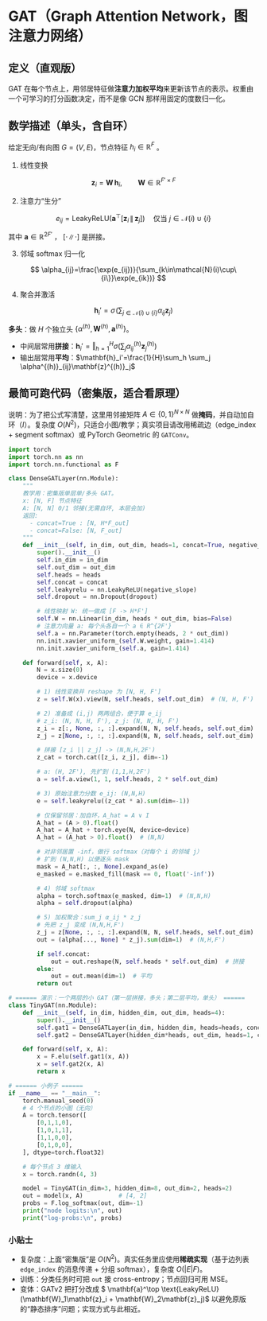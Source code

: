 
# GAT（Graph Attention Network，图注意力网络）

## 定义（直观版）

GAT 在每个节点上，用邻居特征做**注意力加权平均**来更新该节点的表示。权重由一个可学习的打分函数决定，而不是像 GCN 那样用固定的度数归一化。

## 数学描述（单头，含自环）

给定无向/有向图 $G=(V,E)$，节点特征 $h_i\in\mathbb{R}^{F}$ 。

1. 线性变换

$$
\mathbf{z}_i = \mathbf{W}\, \mathbf{h}_i,\qquad \mathbf{W}\in\mathbb{R}^{F'\times F}
$$

2. 注意力“生分”

$$
e_{ij} = \text{LeakyReLU}\Big(\mathbf{a}^\top [\mathbf{z}_i \,\|\, \mathbf{z}_j]\Big)
\quad \text{仅当 } j\in\mathcal{N}(i)\cup\{i\}
$$

其中 $\mathbf{a}\in\mathbb{R}^{2F'}$ ， $[\cdot\|\cdot]$ 是拼接。

3. 邻域 softmax 归一化

$$
\alpha_{ij}=\frac{\exp(e_{ij})}{\sum_{k\in\mathcal{N}(i)\cup\{i\}}\exp(e_{ik})}
$$

4. 聚合并激活

$$
\mathbf{h}_i'=\sigma\!\Big(\sum_{j\in\mathcal{N}(i)\cup\{i\}} \alpha_{ij} \mathbf{z}_j\Big)
$$

**多头**：做 $H$ 个独立头 $\{\alpha^{(h)}, \mathbf{W}^{(h)}, \mathbf{a}^{(h)}\}$。

* 中间层常用**拼接**：$\mathbf{h}_i'=\mathbin\Vert_{h=1}^H \sigma(\sum_j \alpha^{(h)}_{ij}\mathbf{z}^{(h)}_j)$
* 输出层常用**平均**：$\mathbf{h}_i'=\frac{1}{H}\sum_h \sum_j \alpha^{(h)}_{ij}\mathbf{z}^{(h)}_j$

## 最简可跑代码（密集版，适合看原理）

说明：为了把公式写清楚，这里用邻接矩阵 $A\in\{0,1\}^{N\times N}$ 做**掩码**，并自动加自环（$I$）。复杂度 $O(N^2)$，只适合小图/教学；真实项目请改用稀疏边（edge\_index + segment softmax）或 PyTorch Geometric 的 `GATConv`。

```python
import torch
import torch.nn as nn
import torch.nn.functional as F

class DenseGATLayer(nn.Module):
    """
    教学用：密集版单层单/多头 GAT。
    x: [N, F] 节点特征
    A: [N, N] 0/1 邻接(无需自环, 本层会加)
    返回:
      - concat=True : [N, H*F_out]
      - concat=False: [N, F_out]
    """
    def __init__(self, in_dim, out_dim, heads=1, concat=True, negative_slope=0.2, dropout=0.0):
        super().__init__()
        self.in_dim = in_dim
        self.out_dim = out_dim
        self.heads = heads
        self.concat = concat
        self.leakyrelu = nn.LeakyReLU(negative_slope)
        self.dropout = nn.Dropout(dropout)

        # 线性映射 W: 统一做成 [F -> H*F']
        self.W = nn.Linear(in_dim, heads * out_dim, bias=False)
        # 注意力向量 a: 每个头各自一个 a ∈ R^{2F'}
        self.a = nn.Parameter(torch.empty(heads, 2 * out_dim))
        nn.init.xavier_uniform_(self.W.weight, gain=1.414)
        nn.init.xavier_uniform_(self.a, gain=1.414)

    def forward(self, x, A):
        N = x.size(0)
        device = x.device

        # 1) 线性变换并 reshape 为 [N, H, F']
        z = self.W(x).view(N, self.heads, self.out_dim)  # (N, H, F')

        # 2) 准备成 (i,j) 两两组合，便于算 e_ij
        # z_i: (N, N, H, F'), z_j: (N, N, H, F')
        z_i = z[:, None, :, :].expand(N, N, self.heads, self.out_dim)
        z_j = z[None, :, :, :].expand(N, N, self.heads, self.out_dim)

        # 拼接 [z_i || z_j] -> (N,N,H,2F')
        z_cat = torch.cat([z_i, z_j], dim=-1)

        # a: (H, 2F'), 先扩到 (1,1,H,2F')
        a = self.a.view(1, 1, self.heads, 2 * self.out_dim)

        # 3) 原始注意力分数 e_ij: (N,N,H)
        e = self.leakyrelu((z_cat * a).sum(dim=-1))

        # 仅保留邻居：加自环，A_hat = A ∨ I
        A_hat = (A > 0).float()
        A_hat = A_hat + torch.eye(N, device=device)
        A_hat = (A_hat > 0).float()  # (N,N)

        # 对非邻居置 -inf，做行 softmax（对每个 i 的邻域 j）
        # 扩到 (N,N,H) 以便逐头 mask
        mask = A_hat[:, :, None].expand_as(e)
        e_masked = e.masked_fill(mask == 0, float('-inf'))

        # 4) 邻域 softmax
        alpha = torch.softmax(e_masked, dim=1)  # (N,N,H)
        alpha = self.dropout(alpha)

        # 5) 加权聚合：sum_j α_ij * z_j
        # 先把 z_j 变成 (N,N,H,F')
        z_j = z[None, :, :, :].expand(N, N, self.heads, self.out_dim)
        out = (alpha[..., None] * z_j).sum(dim=1)  # (N,H,F')

        if self.concat:
            out = out.reshape(N, self.heads * self.out_dim)  # 拼接
        else:
            out = out.mean(dim=1)  # 平均
        return out

# ====== 演示：一个两层的小 GAT（第一层拼接，多头；第二层平均，单头） ======
class TinyGAT(nn.Module):
    def __init__(self, in_dim, hidden_dim, out_dim, heads=4):
        super().__init__()
        self.gat1 = DenseGATLayer(in_dim, hidden_dim, heads=heads, concat=True, dropout=0.6)
        self.gat2 = DenseGATLayer(hidden_dim*heads, out_dim, heads=1, concat=False, dropout=0.6)

    def forward(self, x, A):
        x = F.elu(self.gat1(x, A))
        x = self.gat2(x, A)
        return x

# ====== 小例子 ======
if __name__ == "__main__":
    torch.manual_seed(0)
    # 4 个节点的小图（无向）
    A = torch.tensor([
        [0,1,1,0],
        [1,0,1,1],
        [1,1,0,0],
        [0,1,0,0],
    ], dtype=torch.float32)

    # 每个节点 3 维输入
    x = torch.randn(4, 3)

    model = TinyGAT(in_dim=3, hidden_dim=8, out_dim=2, heads=2)
    out = model(x, A)          # [4, 2]
    probs = F.log_softmax(out, dim=-1)
    print("node logits:\n", out)
    print("log-probs:\n", probs)
```

### 小贴士

* 复杂度：上面“密集版”是 $O(N^2)$。真实任务里应使用**稀疏实现**（基于边列表 `edge_index` 的消息传递 + 分组 softmax），复杂度 $O(|E|F)$。
* 训练：分类任务时可把 `out` 接 cross-entropy；节点回归可用 MSE。
* 变体：GATv2 把打分改成 $ \mathbf{a}^\top \text{LeakyReLU}(\mathbf{W}_1\mathbf{z}_i + \mathbf{W}_2\mathbf{z}_j)$ 以避免原版的“静态排序”问题；实现方式与此相近。


